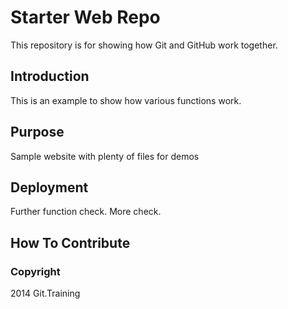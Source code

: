 # Starter Web Repo

This repository is for showing how Git and GitHub work together.

## Introduction 
This is an example to show how various functions work. 
## Purpose

Sample website with plenty of files for demos

## Deployment 
Further function check. More check.

## How To Contribute 

### Copyright 

2014 Git.Training